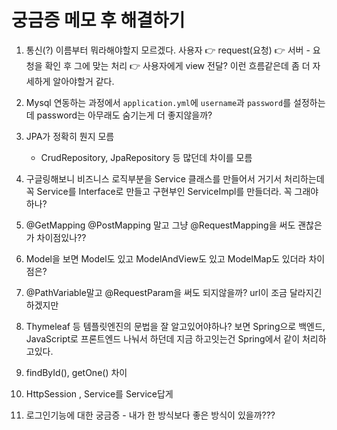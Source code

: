 # 궁금증 메모 후 해결하기

1. 통신(?) 이름부터 뭐라해야할지 모르겠다.
    사용자 👉 request(요청) 👉 서버 - 요청을 확인 후 그에 맞는 처리 👉 사용자에게 view 전달?
    이런 흐름같은데 좀 더 자세하게 알아야할거 같다.
2. Mysql 연동하는 과정에서 `application.yml`에 `username`과 `password`를 설정하는데 password는 아무래도 숨기는게 더 좋지않을까? 
3. JPA가 정확히 뭔지 모름
    * CrudRepository, JpaRepository 등 많던데 차이를 모름
4. 구글링해보니 비즈니스 로직부분을 Service 클래스를 만들어서 거기서 처리하는데 꼭 Service를 Interface로 만들고 구현부인 ServiceImpl를 만들더라. 꼭 그래야하나?
5. @GetMapping @PostMapping 말고 그냥 @RequestMapping을 써도 괜찮은가 차이점있나??
6. Model을 보면 Model도 있고 ModelAndView도 있고 ModelMap도 있더라 차이점은?
7. @PathVariable말고 @RequestParam을 써도 되지않을까? url이 조금 달라지긴 하겠지만
8. Thymeleaf 등 템플릿엔진의 문법을 잘 알고있어야하나? 보면 Spring으로 백엔드, JavaScript로 프론트엔드 나눠서 하던데
   지금 하고잇는건 Spring에서 같이 처리하고있다.
9. findById(), getOne() 차이
10. HttpSession  , Service를 Service답게

11. 로그인기능에 대한 궁금증 - 내가 한 방식보다 좋은 방식이 있을까???
